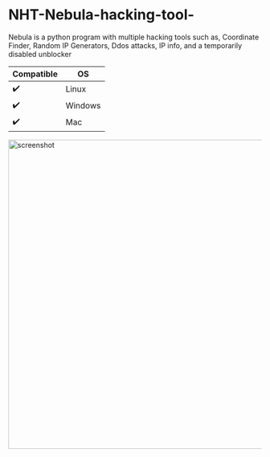 # NHT-Nebula-hacking-tool-
Nebula is a python program with multiple hacking tools such as, Coordinate Finder, Random IP Generators, Ddos attacks, IP info, and a temporarily disabled unblocker


| Compatible | OS |
| --- | --- |
| ✔️ | Linux |
| ✔️ | Windows |
| ✔️ | Mac |
<img width="1051" height="616" alt="screenshot" src="https://github.com/user-attachments/assets/6ba9a852-17aa-4e98-acc1-7396a2d5814b" />
